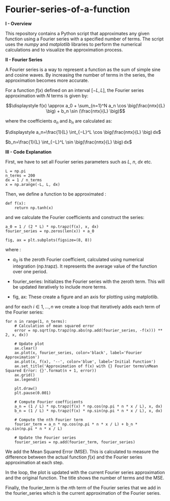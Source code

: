 # Fourier-series-of-a-function

$\textbf{I - Overview}$

This repository contains a Python script that approximates any given function using a Fourier series with a specified number of terms. The script uses the $\textit{numpy}$ and $\textit{matplotlib}$ libraries to perform the numerical calculations and to visualize the approximation process.

$\textbf{II - Fourier Series}$

A Fourier series is a way to represent a function as the sum of simple sine and cosine waves. By increasing the number of terms in the series, the approximation becomes more accurate.

For a function $f(x)$ defined on an interval $[−L,L]$, the Fourier series approximation with $N$ terms is given by:

$$\displaystyle f(x) \approx a_0 + \sum_{n=1}^N a_n \cos⁡ \big(\frac{nπx}{L} \big) + b_n \sin⁡ (\frac{nπx}{L} \big)$$

where the coefficients $a_n$​ and $b_n$​ are calculated as:

$\displaystyle a_n=\frac{1}{L} \int_{−L}^L \cos⁡ \big(\frac{nπx}{L} \big) dx$

$b_n=\frac{1}{L} \int_{−L}^L \sin⁡ \big(\frac{nπx}{L} \big) dx$

$\textbf{III - Code Explanation}$

First, we have to set all Fourier series parameters such as $L$, $n$, $dx$ etc.

    L = np.pi
    n_terms = 200
    dx = 1 / n_terms
    x = np.arange(-L, L, dx)

Then, we define a function to be approximated :

    def f(x):
        return np.tanh(x)

and we calculate the Fourier coefficients and construct the series:

    a_0 = 1 / (2 * L) * np.trapz(f(x), x, dx)
    fourier_series = np.zeros(len(x)) + a_0
    
    fig, ax = plt.subplots(figsize=(8, 8))

where :
- $a_0$ is the zeroth Fourier coefficient, calculated using numerical integration (np.trapz). It represents the average value of the function over one period.
  
- fourier_series: Initializes the Fourier series with the zeroth term. This will be updated iteratively to include more terms.

- fig, ax: These create a figure and an axis for plotting using matplotlib.

and for each $i \in {1,...,n}$ we create a loop that iteratively adds each term of the Fourier series:

    for n in range(1, n_terms):
        # Calculation of mean squared error
        error = np.sqrt(np.trapz(np.abs(np.add(fourier_series, -f(x))) ** 2, x, dx))
    
        # Update plot
        ax.clear()
        ax.plot(x, fourier_series, color='black', label='Fourier Approximation')
        ax.plot(x, f(x), '--', color='blue', label='Initial Function')
        ax.set_title('Approximation of f(x) with {} Fourier terms\nMean Squared Error: {}'.format(n + 1, error))
        ax.grid()
        ax.legend()
    
        plt.draw()
        plt.pause(0.001)
    
        # Compute Fourier coefficients
        a_n = (1 / L) * np.trapz(f(x) * np.cos(np.pi * n * x / L), x, dx)
        b_n = (1 / L) * np.trapz(f(x) * np.sin(np.pi * n * x / L), x, dx)
    
        # Compute the nth Fourier term
        fourier_term = a_n * np.cos(np.pi * n * x / L) + b_n * np.sin(np.pi * n * x / L)
    
        # Update the Fourier series
        fourier_series = np.add(fourier_term, fourier_series)

We add the Mean Squared Error (MSE). This is calculated to measure the difference between the actual function $f(x)$ and the Fourier series approximation at each step.

In the loop, the plot is updated with the current Fourier series approximation and the original function. The title shows the number of terms and the MSE.

Finally, the fourier_term is the $n$th term of the Fourier series that we add in the fourier_series which is the current approximation of the Fourier series.

